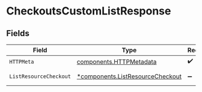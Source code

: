 # CheckoutsCustomListResponse


## Fields

| Field                                                                               | Type                                                                                | Required                                                                            | Description                                                                         |
| ----------------------------------------------------------------------------------- | ----------------------------------------------------------------------------------- | ----------------------------------------------------------------------------------- | ----------------------------------------------------------------------------------- |
| `HTTPMeta`                                                                          | [components.HTTPMetadata](../../models/components/httpmetadata.md)                  | :heavy_check_mark:                                                                  | N/A                                                                                 |
| `ListResourceCheckout`                                                              | [*components.ListResourceCheckout](../../models/components/listresourcecheckout.md) | :heavy_minus_sign:                                                                  | Successful Response                                                                 |